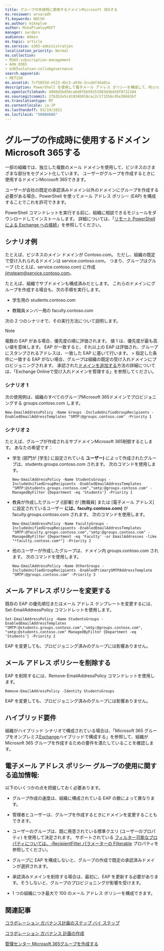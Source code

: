 ```yaml
---
title: グループの作成時に使用するドメインMicrosoft 365する
ms.reviewer: arvaradh
f1.keywords: NOCSH
ms.author: mikeplum
author: MikePlumleyMSFT
manager: serdars
audience: Admin
ms.topic: article
ms.service: o365-administration
localization_priority: Normal
ms.collection:
- M365-subscription-management
- Adm_O365
- m365solution-collabgovernance
search.appverid:
- MET150
ms.assetid: 7cf5655d-e523-4bc3-a93b-3ccebf44a01a
description: PowerShell を使用して電子メール アドレス ポリシーを構成して、Microsoft 365グループを作成するときに使用するドメインを選択する方法について説明します。
ms.openlocfilehash: 4908d5bd58ca6d0fbb50151983ddb459f0732284
ms.sourcegitcommit: 27b2b2e5c41934b918cac2c171556c45e36661bf
ms.translationtype: MT
ms.contentlocale: ja-JP
ms.lasthandoff: 03/19/2021
ms.locfileid: "50904686"
---
```

# <a name="choose-the-domain-to-use-when-creating-microsoft-365-groups"></a>グループの作成時に使用するドメインMicrosoft 365する

一部の組織では、独立した複数のメール ドメインを使用して、ビジネスのさまざまな部分をセグメント化しています。 ユーザーがグループを作成するときに使用するドメインMicrosoft 365できます。
  
ユーザーが会社の既定の承認済みドメイン以外のドメインにグループを作成する必要がある場合、PowerShell を使ってメール アドレス ポリシー (EAP) を構成することでこれを許可できます。

PowerShell コマンドレットを実行する前に、組織に相談できるモジュールをダウンロードしてインストールします。 詳細については、「[リモート PowerShell による Exchange への接続](/powershell/exchange/connect-to-exchange-online-powershell)」を参照してください。

## <a name="example-scenarios"></a>シナリオ例

たとえば、ビジネスのメイン ドメインが Contoso.com。 ただし、組織の既定で受け入れられるドメインは service.contoso.com。 つまり、グループはグループ (たとえば、service.contoso.com) に作成 jimsteam@service.contoso.com。
  
たとえば、組織でサブドメインも構成済みだとします。 これらのドメインにグループを作成する場合も、次の手順を実行します。
  
- 学生用の students.contoso.com
    
- 教職員メンバー用の faculty.contoso.com
    
次の 2 つのシナリオで、その実行方法について説明します。

> [!NOTE]
> 複数の EAP がある場合、優先度の順に評価されます。 値 1 は、優先度が最も高い値を意味します。 EAP が一致すると、それ以上の EAP は評価され、グループにスタンプされるアドレスは、一致した EAP に基いて行います。 > 指定した条件に一致する EAP がない場合、グループは組織の既定の受け入れドメインにプロビジョニングされます。 承認された[ドメインを追加する](/exchange/mail-flow-best-practices/manage-accepted-domains/manage-accepted-domains)方法の詳細については、「Exchange Onlineで受け入れドメインを管理する」を参照してください。
  
### <a name="scenario-1"></a>シナリオ 1

次の使用例は、組織のすべてのグループMicrosoft 365ドメインでプロビジョニングする groups.contoso.com します。
  
```
New-EmailAddressPolicy -Name Groups -IncludeUnifiedGroupRecipients -EnabledEmailAddressTemplates "SMTP:@groups.contoso.com" -Priority 1
```

### <a name="scenario-2"></a>シナリオ 2

たとえば、グループが作成されるサブドメインMicrosoft 365制御するとします。 あなたの希望です：
  
- 学生 (部門が [学生] に設定されている **ユーザー)** によって作成されたグループは、students.groups.contoso.com されます。 次のコマンドを使用します。
    
  ```
  New-EmailAddressPolicy -Name StudentsGroups -IncludeUnifiedGroupRecipients -EnabledEmailAddressTemplates "SMTP:@students.groups.contoso.com","smtp:@groups.contoso.com" -ManagedByFilter {Department -eq 'Students'} -Priority 1
  ```

- 教員が作成したグループ ([部署] が [教職員] または [電子メール アドレス] に設定されているユーザー **には、faculty.contoso.com)** が faculty.groups.contoso.com されます。 次のコマンドを使用します。
    
  ```
  New-EmailAddressPolicy -Name FacultyGroups -IncludeUnifiedGroupRecipients -EnabledEmailAddressTemplates "SMTP:@faculty.groups.contoso.com","smtp:@groups.contoso.com" -ManagedByFilter {Department -eq 'Faculty' -or EmailAddresses -like "*faculty.contoso.com*"} -Priority 2
  ```

- 他のユーザーが作成したグループは、ドメイン内 groups.contoso.com されます。 次のコマンドを使用します。
    
  ```
  New-EmailAddressPolicy -Name OtherGroups -IncludeUnifiedGroupRecipients -EnabledPrimarySMTPAddressTemplate "SMTP:@groups.contoso.com" -Priority 3
  ```

## <a name="change-email-address-policies"></a>メール アドレス ポリシーを変更する

既存の EAP の優先順位またはメール アドレス テンプレートを変更するには、Set-EmailAddressPolicy コマンドレットを使用します。
  
```
Set-EmailAddressPolicy -Name StudentsGroups -EnabledEmailAddressTemplates "SMTP:@students.groups.contoso.com","smtp:@groups.contoso.com", "smtp:@students.contoso.com" ManagedByFilter {Department -eq 'Students'} -Priority 2

```

EAP を変更しても、プロビジョニング済みのグループには影響ありません。
  
## <a name="delete-email-address-policies"></a>メール アドレス ポリシーを削除する

EAP を削除するには、Remove-EmailAddressPolicy コマンドレットを使用します。
  
```
Remove-EmailAddressPolicy -Identity StudentsGroups
```

EAP を変更しても、プロビジョニング済みのグループには影響ありません。
  
## <a name="hybrid-requirements"></a>ハイブリッド要件

組織がハイブリッド シナリオで構成されている場合は、「Microsoft 365 グループをオンプレミス[Exchange](/exchange/hybrid-deployment/set-up-microsoft-365-groups)ハイブリッドで構成する」を参照して、組織が Microsoft 365 グループを作成するための要件を満たしていることを確認します。 
  
## <a name="additional-info-about-using-email-address-policies-groups"></a>電子メール アドレス ポリシー グループの使用に関する追加情報:

以下のいくつかの点を把握しておく必要あります。
  
- グループ作成の速度は、組織に構成されている EAP の数によって異なります。
    
- 管理者とユーザーは、グループを作成するときにドメインを変更することもできます。
    
- ユーザーのグループは、既に用意されている標準クエリ (ユーザーのプロパティ) を使用して決定されます。 サポートされている [フィルター可能なプロパティについては、-RecipientFilter パラメーターの Filterable](/powershell/exchange/recipientfilter-properties) プロパティを参照してください。 
    
- グループに EAP を構成しないと、グループの作成で既定の承認済みドメインが選択されます。
    
- 承認済みドメインを削除する場合は、最初に、EAP を更新する必要があります。そうしないと、グループのプロビジョニングが影響を受けます。
    
- 1 つの組織につき最大で 100 のメール アドレス ポリシーを構成できます。
    
## <a name="related-articles"></a>関連記事

[コラボレーション ガバナンス計画のステップ バイ ステップ](collaboration-governance-overview.md#collaboration-governance-planning-step-by-step)

[コラボレーション ガバナンス 計画の作成](collaboration-governance-first.md)

[管理センター Microsoft 365グループを作成する](../admin/create-groups/create-groups.md)